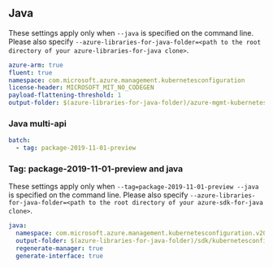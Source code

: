 ## Java

These settings apply only when `--java` is specified on the command line.
Please also specify `--azure-libraries-for-java-folder=<path to the root directory of your azure-libraries-for-java clone>`.

``` yaml $(java)
azure-arm: true
fluent: true
namespace: com.microsoft.azure.management.kubernetesconfiguration
license-header: MICROSOFT_MIT_NO_CODEGEN
payload-flattening-threshold: 1
output-folder: $(azure-libraries-for-java-folder)/azure-mgmt-kubernetesconfiguration
```

### Java multi-api

``` yaml $(java) && $(multiapi)
batch:
  - tag: package-2019-11-01-preview
```

### Tag: package-2019-11-01-preview and java

These settings apply only when `--tag=package-2019-11-01-preview --java` is specified on the command line.
Please also specify `--azure-libraries-for-java-folder=<path to the root directory of your azure-sdk-for-java clone>`.

``` yaml $(tag) == 'package-2019-11-preview' && $(java) && $(multiapi)
java:
  namespace: com.microsoft.azure.management.kubernetesconfiguration.v2019_11_01_preview
  output-folder: $(azure-libraries-for-java-folder)/sdk/kubernetesconfiguration/mgmt-v2019_11_01_preview
  regenerate-manager: true
  generate-interface: true
```
